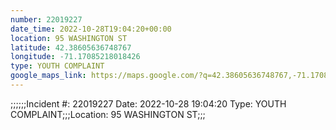 ```yaml
---
number: 22019227
date_time: 2022-10-28T19:04:20+00:00
location: 95 WASHINGTON ST
latitude: 42.38605636748767
longitude: -71.17085218018426
type: YOUTH COMPLAINT
google_maps_link: https://maps.google.com/?q=42.38605636748767,-71.17085218018426
---
```


;;;;;;Incident #: 22019227  Date: 2022-10-28 19:04:20   Type: YOUTH COMPLAINT;;;Location: 95 WASHINGTON ST;;;
